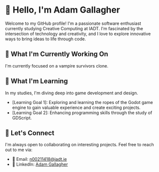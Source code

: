 # 👋 Hello, I'm Adam Gallagher

Welcome to my GitHub profile! I'm a passionate software enthusiast currently studying Creative Computing at IADT. I'm fascinated by the intersection of technology and creativity, and I love to explore innovative ways to bring ideas to life through code.

## 🔭 What I'm Currently Working On

I'm currently focused on a vampire survivors clone.

## 🌱 What I'm Learning

In my studies, I'm diving deep into game development and design.

- [Learning Goal 1]: Exploring and learning the ropes of the Godot game engine to gain valuable experience and create exciting projects.
- [Learning Goal 2]: Enhancing programming skills through the study of GDScript.

## 💬 Let's Connect

I'm always open to collaborating on interesting projects. Feel free to reach out to me via:

- 📧 Email: n00211418@iadt.ie
- 💼 LinkedIn: [Adam Gallagher](www.linkedin.com/in/adam-gallagher-ba3830263)
